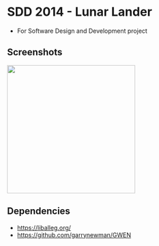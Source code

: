 # SDD 2014 - Lunar Lander

+ For Software Design and Development project

## Screenshots

<img src="" width="300px" />


## Dependencies

+ <https://liballeg.org/>
+ <https://github.com/garrynewman/GWEN>
